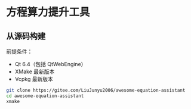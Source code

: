 # 方程算力提升工具

## 从源码构建
前提条件：
- Qt 6.4（包括 QtWebEngine）
- XMake 最新版本
- Vcpkg 最新版本

```sh
git clone https://gitee.com/LiuJunyu2006/awesome-equation-assistant
cd awesome-equation-assistant
xmake
```
